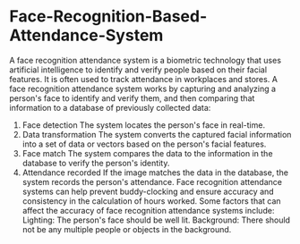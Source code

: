 # Face-Recognition-Based-Attendance-System
A face recognition attendance system is a biometric technology that uses artificial intelligence to identify and verify people based on their facial features. It is often used to track attendance in workplaces and stores.
A face recognition attendance system works by capturing and analyzing a person's face to identify and verify them, and then comparing that information to a database of previously collected data: 


1. Face detection
The system locates the person's face in real-time. 
2. Data transformation
The system converts the captured facial information into a set of data or vectors based on the person's facial features. 
3. Face match
The system compares the data to the information in the database to verify the person's identity. 
4. Attendance recorded
If the image matches the data in the database, the system records the person's attendance. 
Face recognition attendance systems can help prevent buddy-clocking and ensure accuracy and consistency in the calculation of hours worked. 
Some factors that can affect the accuracy of face recognition attendance systems include:
Lighting: The person's face should be well lit.
Background: There should not be any multiple people or objects in the background. 
